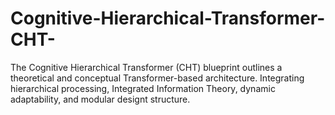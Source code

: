 # Cognitive-Hierarchical-Transformer-CHT-
The Cognitive Hierarchical Transformer (CHT) blueprint outlines a theoretical and conceptual Transformer-based architecture. Integrating hierarchical processing, Integrated Information Theory, dynamic adaptability, and modular designt structure.

